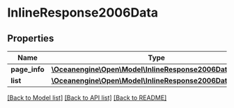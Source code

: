 # InlineResponse2006Data

## Properties
Name | Type | Description | Notes
------------ | ------------- | ------------- | -------------
**page_info** | [**\Oceanengine\Open\Model\InlineResponse2006DataPageInfo**](InlineResponse2006DataPageInfo.md) |  | 
**list** | [**\Oceanengine\Open\Model\InlineResponse2006DataList[]**](InlineResponse2006DataList.md) |  | 

[[Back to Model list]](../README.md#documentation-for-models) [[Back to API list]](../README.md#documentation-for-api-endpoints) [[Back to README]](../README.md)


